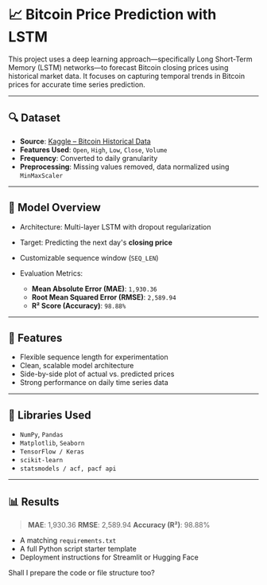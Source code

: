 
# 📈 Bitcoin Price Prediction with LSTM

This project uses a deep learning approach—specifically Long Short-Term Memory (LSTM) networks—to forecast Bitcoin closing prices using historical market data. It focuses on capturing temporal trends in Bitcoin prices for accurate time series prediction.

---

## 🔍 Dataset

* **Source**: [Kaggle – Bitcoin Historical Data](https://www.kaggle.com/datasets/mczielinski/bitcoin-historical-data)
* **Features Used**: `Open`, `High`, `Low`, `Close`, `Volume`
* **Frequency**: Converted to daily granularity
* **Preprocessing**: Missing values removed, data normalized using `MinMaxScaler`

---

## 🧠 Model Overview

* Architecture: Multi-layer LSTM with dropout regularization
* Target: Predicting the next day's **closing price**
* Customizable sequence window (`SEQ_LEN`)
* Evaluation Metrics:

  * **Mean Absolute Error (MAE)**: `1,930.36`
  * **Root Mean Squared Error (RMSE)**: `2,589.94`
  * **R² Score (Accuracy)**: `98.88%`

---

## 🔧 Features

* Flexible sequence length for experimentation
* Clean, scalable model architecture
* Side-by-side plot of actual vs. predicted prices
* Strong performance on daily time series data

---

## 🧰 Libraries Used

* `NumPy`, `Pandas`
* `Matplotlib`, `Seaborn`
* `TensorFlow / Keras`
* `scikit-learn`
* `statsmodels / acf, pacf api`

---

## 📊 Results

> **MAE**: 1,930.36
> **RMSE**: 2,589.94
> **Accuracy (R²)**: 98.88%


* A matching `requirements.txt`
* A full Python script starter template
* Deployment instructions for Streamlit or Hugging Face

Shall I prepare the code or file structure too?
